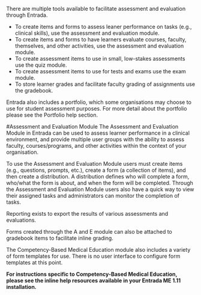 There are multiple tools available to facilitate assessment and evaluation through Entrada.

* To create items and forms to assess leaner performance on tasks (e.g., clinical skills), use the assessment and evaluation module.  
* To create items and forms to have learners evaluate courses, faculty, themselves, and other activities, use the assessment and evaluation module.  
* To create assessment items to use in small, low-stakes assessments use the quiz module.  
* To create assessment items to use for tests and exams use the exam module.  
* To store learner grades and facilitate faculty grading of assignments use the gradebook.  

Entrada also includes a portfolio, which some organisations may choose to use for student assessment purposes.  For more detail about the portfolio please see the Portfolio help section.

#Assessment and Evaluation Module
The Assessment and Evaluation Module in Entrada can be used to assess learner performance in a clinical environment, and provide multiple user groups with the ability to assess faculty, courses/programs, and other activities within the context of your organisation.  

To use the Assessment and Evaluation Module users must create items (e.g., questions, prompts, etc.), create a form (a collection of items), and then create a distribution.  A distribution defines who will complete a form, who/what the form is about, and when the form will be completed.  Through the Assessment and Evaluation Module users also have a quick way to view their assigned tasks and administrators can monitor the completion of tasks.  

Reporting exists to export the results of various assessments and evaluations.

Forms created through the A and E module can also be attached to gradebook items to facilitate inline grading.

The Competency-Based Medical Education module also includes a variety of form templates for use.  There is no user interface to configure form templates at this point.

**For instructions specific to Competency-Based Medical Education, please see the inline help resources available in your Entrada ME 1.11 installation.**

